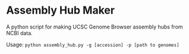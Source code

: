 # Assembly Hub Maker
A python script for making UCSC Genome Browser assembly hubs from NCBI data. 

Usage:
`python assembly_hub.py -g [accession] -p [path to genomes]`

